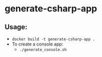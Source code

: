 # generate-csharp-app

## Usage:
* `docker build -t generate-csharp-app .`
* To create a console app:
  * `./generate_console.sh`
